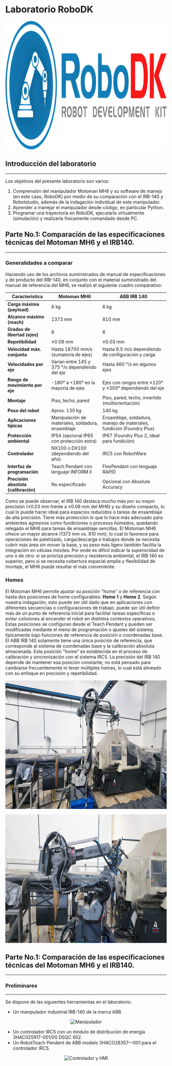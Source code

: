 # Laboratorio RoboDK

<p align="center">
  <img src="picture/robodk_logo.png" alt="Logo" height="400">
</p>


## Introducción del laboratorio
---

Los objetivos del presente laboratorio son varios:
  1. Comprensión del manipulador Motoman MH6 y su software de manejo (en este caso, RoboDK) por medio de su comparación con el IRB-140 y Robotstudio, además de la indagación individual de este manipulador.
  2. Aprender a manejar el manipulador desde código, en particular Python.
  3. Programar una trayectoria en RoboDK, ejecutarla virtualmente (simulación) y realizarla físicamente comandado desde PC.

## Parte No.1: Comparación de las especificaciones técnicas del Motoman MH6 y el IRB140.
---

### Generalidades a comparar
Haciendo uso de los archivos suministrados de manual de especificaciones y de producto del IRB-140, en conjunto con el material suministrado del manual de referencia del MH6, se realizó el siguiente cuadro comparativo:

| Característica                   | **Motoman MH6**                                               | **ABB IRB 140**                                                  |
|----------------------------------|---------------------------------------------------------------|------------------------------------------------------------------|
| **Carga máxima (payload)**       | 6 kg                                                          | 6 kg                                                             |
| **Alcance máximo (reach)**       | 1373 mm                                                       | 810 mm                                                           |
| **Grados de libertad (ejes)**    | 6                                                             | 6                                                                |
| **Repetibilidad**                | ±0.08 mm                                                      | ±0.03 mm                                                         |
| **Velocidad máx. conjunta**      | Hasta 18700 mm/s (sumatoria de ejes)                          | Hasta 6.5 m/s dependiendo de configuración y carga |
| **Velocidades por eje**          | Varían entre 145 y 375 °/s dependiendo del eje                | Hasta 460 °/s en algunos ejes |
| **Rango de movimiento por eje**  | -180° a +180° en la mayoría de ejes                           | Ejes con rangos entre ±120° y ±300° dependiendo del eje         |
| **Montaje**                      | Piso, techo, pared                                            | Piso, pared, techo, invertido (multiorientación)                |
| **Peso del robot**               | Aprox. 130 kg                                                 | 140 kg           |
| **Aplicaciones típicas**         | Manipulación de materiales, soldadura, ensamblaje             | Ensamblaje, soldadura, manejo de materiales, fundición (Foundry Plus) |
| **Protección ambiental**         | IP54 (opcional IP65 con protección extra)                     | IP67 (Foundry Plus 2, ideal para fundición) |
| **Controlador**                  | NX100 o DX100 (dependiendo del año)                           | IRC5 con RobotWare                                              |
| **Interfaz de programación**     | Teach Pendant con lenguaje INFORM II                          | FlexPendant con lenguaje RAPID                                  |
| **Precisión absoluta (calibración)** | No especificado                                           | Opcional con Absolute Accuracy |

Como se puede observar, el IRB 140 destaca mucho más por su mayor precisión (±0.03 mm frente a ±0.08 mm del MH6) y su diseño compacto, lo cual lo puede hacer ideal para espacios reducidos o tareas de ensamblaje de alta precisión. Tiene más protección lo que lo hace más adecuado para ambientes agresivos como fundiciones o procesos húmedos, quedando relegado el MH6 para tareas de ensamblaje sencillas. El Motoman MH6 ofrece un mayor alcance (1373 mm vs. 810 mm), lo cual lo favorece para operaciones de paletizado, carga/descarga o trabajos donde se necesita cubrir más área sin mover la base, y su peso más ligero también facilita la integración en células móviles. Por ende es difícil indicar la superioridad de uno o de otro: si se prioriza precisión y resistencia ambiental, el IRB 140 es superior, pero si se necesita cobertura espacial amplia y flexibilidad de montaje, el MH6 puede resultar el más conveniente.

### Homes
El Motoman MH6 permite ajustar su posición "home" o de referencia con hasta dos posiciones de home configurables: **Home 1** y **Home 2**. Según nuestra indagación, esto puede ser útil dado que en aplicaciones con diferentes secuencias o configuraciones de trabajo, puede ser útil definir más de un punto de referencia inicial para facilitar tareas específicas o evitar colisiones al encender el robot en distintos contextos operativos. Estas posiciones se configuran desde el Teach Pendant y pueden ser modificadas mediante el menú de programación o ajustes del sistema, típicamente bajo funciones de referencia de posición o coordenadas base. 
El ABB IRB 140 solamente tiene una única posición de referencia, que corresponde al sistema de coordenadas base y la calibración absoluta almacenada. Esta posición "home" es establecida en el proceso de calibración y sincronización con el sistema IRC5. La precisión del IRB 140 depende de mantener esa posición constante; no está pensado para cambiarse frecuentemente ni tener múltiples homes, lo cual está alineado con su enfoque en precisión y repetibilidad.

<p align="center">
  <img src="picture/home1.jpg" alt="Primer Home" height="400">
</p>

<p align="center">
  <img src="picture/home2.jpg" alt="Segundo Home" height="400">
</p>


## Parte No.1: Comparación de las especificaciones técnicas del Motoman MH6 y el IRB140.
---



### Preliminares
---

Se dispone de las siguientes herramientas en el laboratorio:
  - Un manipulador industrial IRB-140 de la marca ABB.
<p align="center">
  <img src="picture/irb-140.png" alt="Manipulador">
</p>

  - Un controlador IRC5 con un módulo de distribución de energía 3HAC025917-001/00 DSQC 652.
  - Un RobotTeach Pendent de ABB modelo 3HACO28357—001 para el controlador IRC5.

<p align="center">
  <img src="picture/irc5.jpg" alt="Controlador y HMI">
</p>

